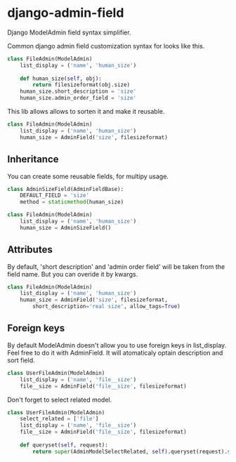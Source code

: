 django-admin-field
==================

Django ModelAdmin field syntax simplifier.

Common django admin field customization syntax for looks like this.

```Python
class FileAdmin(ModelAdmin)
    list_display = ('name', 'human_size')
    
    def human_size(self, obj):
        return filesizeformat(obj.size)
    human_size.short_description = 'size'
    human_size.admin_order_field = 'size'
```
    
This lib allows allows to sorten it and make it reusable.

```Python
class FileAdmin(ModelAdmin)
    list_display = ('name', 'human_size')
    human_size = AdminField('size', filesizeformat)
```

Inheritance
------------------
You can create some reusable fields, for multipy usage.

```Python
class AdminSizeField(AdminFieldBase):
    DEFAULT_FIELD = 'size'
    method = staticmethod(human_size)
```

```Python
class FileAdmin(ModelAdmin)
    list_display = ('name', 'human_size')
    human_size = AdminSizeField()
```

Attributes
------------------
By default, 'short description' and 'admin order field' will be taken from the 
field name. But you can overide it by kwargs.

```Python
class FileAdmin(ModelAdmin)
    list_display = ('name', 'human_size')
    human_size = AdminField('size', filesizeformat, 
        short_description='real size', allow_tags=True)
```

Foreign keys
------------------
By default ModelAdmin doesn't allow you to use foreign keys in list_display. 
Feel free to do it with AdminField. It will atomaticaly optain description 
and sort field.

```Python
class UserFileAdmin(ModelAdmin)
    list_display = ('name', 'file__size')
    file__size = AdminField('file__size', filesizeformat)
```

Don't forget to select related model.

```Python
class UserFileAdmin(ModelAdmin)
    select_related = ['file']
    list_display = ('name', 'file__size')
    file__size = AdminField('file__size', filesizeformat)
    
    def queryset(self, request):
        return super(AdminModelSelectRelated, self).queryset(request).select_related(*self.select_related)
```
